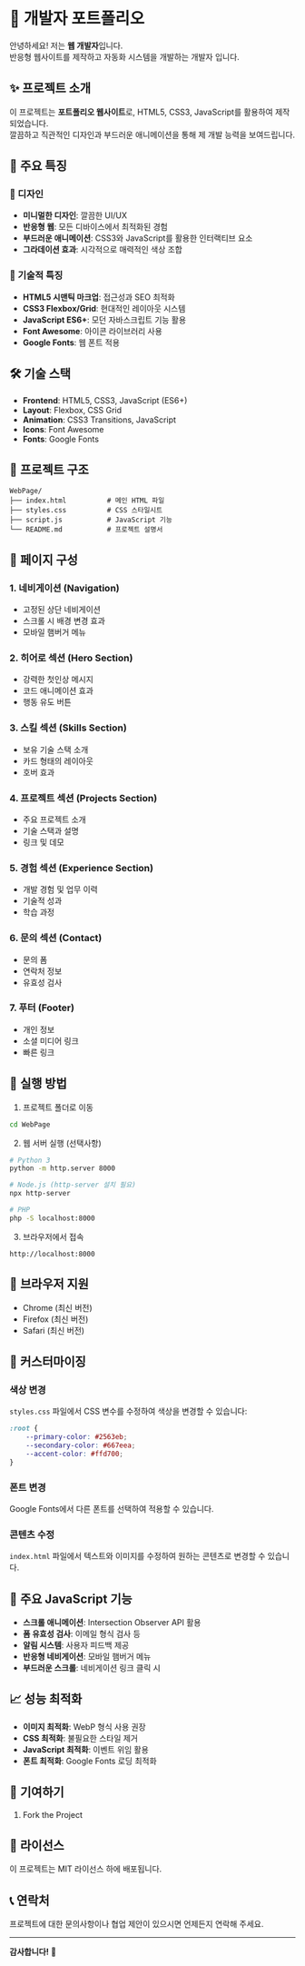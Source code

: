 # 🚀 개발자 포트폴리오

안녕하세요! 저는 **웹 개발자**입니다.  
반응형 웹사이트를 제작하고 자동화 시스템을 개발하는 개발자 입니다.

## ✨ 프로젝트 소개

이 프로젝트는 **포트폴리오 웹사이트**로, HTML5, CSS3, JavaScript를 활용하여 제작되었습니다.  
깔끔하고 직관적인 디자인과 부드러운 애니메이션을 통해 제 개발 능력을 보여드립니다.

## 🎯 주요 특징

### 🎨 디자인
- **미니멀한 디자인**: 깔끔한 UI/UX
- **반응형 웹**: 모든 디바이스에서 최적화된 경험
- **부드러운 애니메이션**: CSS3와 JavaScript를 활용한 인터랙티브 요소
- **그라데이션 효과**: 시각적으로 매력적인 색상 조합

### 🚀 기술적 특징
- **HTML5 시맨틱 마크업**: 접근성과 SEO 최적화
- **CSS3 Flexbox/Grid**: 현대적인 레이아웃 시스템
- **JavaScript ES6+**: 모던 자바스크립트 기능 활용
- **Font Awesome**: 아이콘 라이브러리 사용
- **Google Fonts**: 웹 폰트 적용

## 🛠️ 기술 스택

- **Frontend**: HTML5, CSS3, JavaScript (ES6+)
- **Layout**: Flexbox, CSS Grid
- **Animation**: CSS3 Transitions, JavaScript
- **Icons**: Font Awesome
- **Fonts**: Google Fonts

## 📁 프로젝트 구조

```
WebPage/
├── index.html          # 메인 HTML 파일
├── styles.css          # CSS 스타일시트
├── script.js           # JavaScript 기능
└── README.md           # 프로젝트 설명서
```

## 🎨 페이지 구성

### 1. 네비게이션 (Navigation)
- 고정된 상단 네비게이션
- 스크롤 시 배경 변경 효과
- 모바일 햄버거 메뉴

### 2. 히어로 섹션 (Hero Section)
- 강력한 첫인상 메시지
- 코드 애니메이션 효과
- 행동 유도 버튼

### 3. 스킬 섹션 (Skills Section)
- 보유 기술 스택 소개
- 카드 형태의 레이아웃
- 호버 효과

### 4. 프로젝트 섹션 (Projects Section)
- 주요 프로젝트 소개
- 기술 스택과 설명
- 링크 및 데모

### 5. 경험 섹션 (Experience Section)
- 개발 경험 및 업무 이력
- 기술적 성과
- 학습 과정

### 6. 문의 섹션 (Contact)
- 문의 폼
- 연락처 정보
- 유효성 검사

### 7. 푸터 (Footer)
- 개인 정보
- 소셜 미디어 링크
- 빠른 링크

## 🚀 실행 방법

1. 프로젝트 폴더로 이동
```bash
cd WebPage
```

2. 웹 서버 실행 (선택사항)
```bash
# Python 3
python -m http.server 8000

# Node.js (http-server 설치 필요)
npx http-server

# PHP
php -S localhost:8000
```

3. 브라우저에서 접속
```
http://localhost:8000
```

## 📱 브라우저 지원

- Chrome (최신 버전)
- Firefox (최신 버전)
- Safari (최신 버전)

## 🎨 커스터마이징

### 색상 변경
`styles.css` 파일에서 CSS 변수를 수정하여 색상을 변경할 수 있습니다:

```css
:root {
    --primary-color: #2563eb;
    --secondary-color: #667eea;
    --accent-color: #ffd700;
}
```

### 폰트 변경
Google Fonts에서 다른 폰트를 선택하여 적용할 수 있습니다.

### 콘텐츠 수정
`index.html` 파일에서 텍스트와 이미지를 수정하여 원하는 콘텐츠로 변경할 수 있습니다.

## 🔧 주요 JavaScript 기능

- **스크롤 애니메이션**: Intersection Observer API 활용
- **폼 유효성 검사**: 이메일 형식 검사 등
- **알림 시스템**: 사용자 피드백 제공
- **반응형 네비게이션**: 모바일 햄버거 메뉴
- **부드러운 스크롤**: 네비게이션 링크 클릭 시

## 📈 성능 최적화

- **이미지 최적화**: WebP 형식 사용 권장
- **CSS 최적화**: 불필요한 스타일 제거
- **JavaScript 최적화**: 이벤트 위임 활용
- **폰트 최적화**: Google Fonts 로딩 최적화

## 🤝 기여하기

1. Fork the Project


## 📄 라이선스

이 프로젝트는 MIT 라이선스 하에 배포됩니다.

## 📞 연락처

프로젝트에 대한 문의사항이나 협업 제안이 있으시면 언제든지 연락해 주세요.

---

**감사합니다!** 🎉 